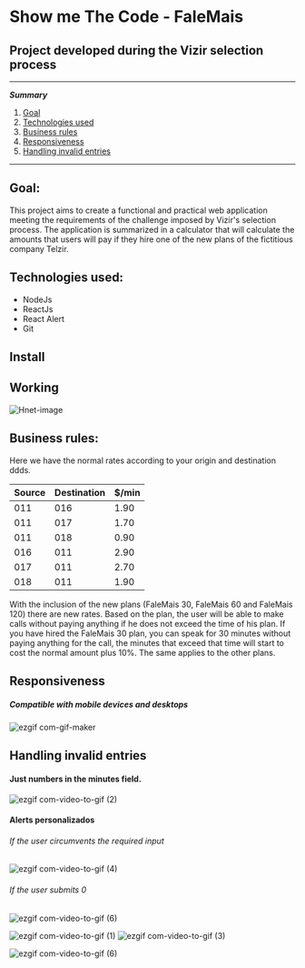 # Show me The Code - FaleMais

## Project developed during the Vizir selection process

*******
 ***Summary*** 
 1. [Goal](#goal)
 2. [Technologies used](#technologies)
 3. [Business rules](#rules)
 4. [Responsiveness](#responsiveness)
 5. [Handling invalid entries](#invalid)
*******

<div id='goal' />

## Goal:

This project aims to create a functional and practical web application meeting the requirements of the challenge imposed by Vizir's selection process. The application is summarized in a calculator that will calculate the amounts that users will pay if they hire one of the new plans of the fictitious company Telzir.

<div id='technologies' />

## Technologies used:

- NodeJs
- ReactJs
- React Alert
- Git

<div id='rules' />

## Install

## Working
![Hnet-image](https://user-images.githubusercontent.com/56132780/77972582-3a939e80-72c8-11ea-96ac-6e90f67dd173.gif)

## Business rules:

Here we have the normal rates according to your origin and destination ddds.

Source | Destination | $/min
------------ | ------------- | -------------
011 | 016 | 1.90
011 | 017 | 1.70
011 | 018 | 0.90
016 | 011 | 2.90
017 | 011 | 2.70
018 | 011 | 1.90

With the inclusion of the new plans (FaleMais 30, FaleMais 60 and FaleMais 120) there are new rates. Based on the plan, the user will be able to make calls without paying anything if he does not exceed the time of his plan. If you have hired the FaleMais 30 plan, you can speak for 30 minutes without paying anything for the call, the minutes that exceed that time will start to cost the normal amount plus 10%. The same applies to the other plans.

<div id='responsiveness' />

## Responsiveness

##### Compatible with mobile devices and desktops
![ezgif com-gif-maker](https://user-images.githubusercontent.com/56132780/77971252-9825ec00-72c4-11ea-9ab9-b03676e84f57.gif)

<div id='invalid' />

## Handling invalid entries

#### Just numbers in the minutes field.

![ezgif com-video-to-gif (2)](https://user-images.githubusercontent.com/56132780/77921861-acdb9300-7276-11ea-8bd7-ce7d16492c12.gif)

#### Alerts personalizados

###### If the user circumvents the required input
![ezgif com-video-to-gif (4)](https://user-images.githubusercontent.com/56132780/77921872-afd68380-7276-11ea-8b9a-7f7ab8f751bb.gif)
###### If the user submits 0
![ezgif com-video-to-gif (6)](https://user-images.githubusercontent.com/56132780/77921893-b36a0a80-7276-11ea-86f4-ae85a518b396.gif)


![ezgif com-video-to-gif (1)](https://user-images.githubusercontent.com/56132780/77921856-ac42fc80-7276-11ea-86ba-5a39d0242f48.gif)
![ezgif com-video-to-gif (3)](https://user-images.githubusercontent.com/56132780/77921862-ae0cc000-7276-11ea-8d4f-2b0a13f4cf60.gif)

![ezgif com-video-to-gif (6)](https://user-images.githubusercontent.com/56132780/77921893-b36a0a80-7276-11ea-86f4-ae85a518b396.gif)
